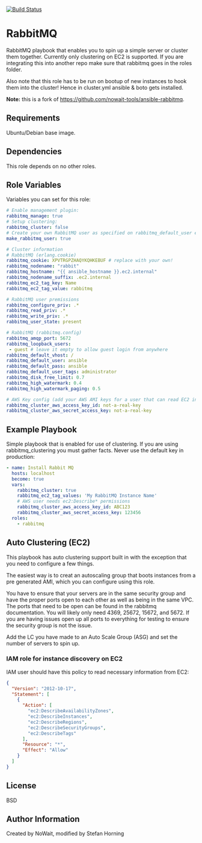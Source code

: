 [![Build Status](https://travis-ci.org/mediapeers/ansible-role-rabbitmq.svg?branch=master)](https://travis-ci.org/mediapeers/ansible-role-rabbitmq)


# RabbitMQ
RabbitMQ playbook that enables you to spin up a simple server or cluster them together. Currently only clustering on EC2 is supported.
If you are integrating this into another repo make sure that rabbitmq goes in the roles folder.

Also note that this role has to be run on bootup of new instances to hook them into the cluster!
Hence in cluster.yml ansible & boto gets installed.

**Note:** this is a fork of https://github.com/nowait-tools/ansible-rabbitmq.

## Requirements
Ubuntu/Debian base image.

## Dependencies
This role depends on no other roles.

## Role Variables
Variables you can set for this role:

```yaml
# Enable management plugin:
rabbitmq_manage: true
# Setup clustering:
rabbitmq_cluster: false
# Create your own RabbitMQ user as specified on rabbitmq_default_user etc.
make_rabbitmq_user: true

# Cluster information
# RabbitMQ (erlang.cookie)
rabbitmq_cookie: XPVTRGPZHAQYKQHKEBUF # replace with your own!
rabbitmq_nodename: "rabbit"
rabbitmq_hostname: "{{ ansible_hostname }}.ec2.internal"
rabbitmq_nodename_suffix: .ec2.internal
rabbitmq_ec2_tag_key: Name
rabbitmq_ec2_tag_value: rabbitmq

# RabbitMQ user premissions
rabbitmq_configure_priv: .*
rabbitmq_read_priv: .*
rabbitmq_write_priv: .*
rabbitmq_user_state: present

# RabbitMQ (rabbitmq.config)
rabbitmq_amqp_port: 5672
rabbitmq_loopback_users:
 - guest # leave it empty to allow guest login from anywhere
rabbitmq_default_vhost: /
rabbitmq_default_user: ansible
rabbitmq_default_pass: ansible
rabbitmq_default_user_tags: administrator
rabbitmq_disk_free_limit: 0.7
rabbitmq_high_watermark: 0.4
rabbitmq_high_watermark_paging: 0.5

# AWS Key config (add your AWS AMI keys for a user that can read EC2 information)
rabbitmq_cluster_aws_access_key_id: not-a-real-key
rabbitmq_cluster_aws_secret_access_key: not-a-real-key
```

## Example Playbook
Simple playbook that is enabled for use of clustering. If you are using rabbitmq_clustering you must gather facts.
Never use the default key in production:

```yaml
- name: Install Rabbit MQ
  hosts: localhost
  become: true
  vars:
    rabbitmq_cluster: true
    rabbitmq_ec2_tag_values: 'My RabbitMQ Instance Name'
    # AWS user needs ec2:Describe* permissions
    rabbitmq_cluster_aws_access_key_id: ABC123
    rabbitmq_cluster_aws_secret_access_key: 123456
  roles:
    - rabbitmq
```

## Auto Clustering (EC2)
This playbook has auto clustering support built in with the exception that you need to configure a few things.

The easiest way is to creat an autoscaling group that boots instances from a pre generated AMI, which you can configure 
using this role.

You have to ensure that your servers are in the same security group and have the proper ports open to
each other as well as being in the same VPC.
The ports that need to be open can be found in the rabbitmq documentation. You will likely only need 4369, 25672, 15672, and 5672. 
If you are having issues open up all ports to everything for testing to ensure the security group is not the issue.

Add the LC you have made to an Auto Scale Group (ASG) and set the number of servers to spin up.

### IAM role for instance discovery on EC2
IAM user should have this policy to read necessary information from EC2:
```json
{
  "Version": "2012-10-17",
  "Statement": [
    {
      "Action": [
        "ec2:DescribeAvailabilityZones",
        "ec2:DescribeInstances",
        "ec2:DescribeRegions",
        "ec2:DescribeSecurityGroups",
        "ec2:DescribeTags"
      ],
      "Resource": "*",
      "Effect": "Allow"
    }
  ]
}
```

## License
BSD

## Author Information
Created by NoWait, modified by Stefan Horning
